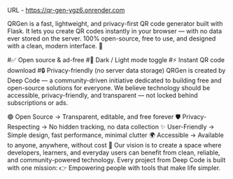 URL - https://qr-gen-ygz6.onrender.com



QRGen is a fast, lightweight, and privacy-first QR code generator built with Flask.
It lets you create QR codes instantly in your browser — with no data ever stored on the server.
100% open-source, free to use, and designed with a clean, modern interface. 🚀

#✅ Open source & ad-free
#🌙 Dark / Light mode toggle
#⚡ Instant QR code download
#🔒 Privacy-friendly (no server data storage)
QRGen is created by Deep Code — a community-driven initiative dedicated to building free and open-source solutions for everyone.
We believe technology should be accessible, privacy-friendly, and transparent — not locked behind subscriptions or ads.

🟢 Open Source → Transparent, editable, and free forever
🛡 Privacy-Respecting → No hidden tracking, no data collection
✨ User-Friendly → Simple design, fast performance, minimal clutter
🌍 Accessible → Available to anyone, anywhere, without cost
🚀 Our vision is to create a space where developers, learners, and everyday users can benefit from clean, reliable, and community-powered technology. Every project from Deep Code is built with one mission: 
👉 Empowering people with tools that make life simpler.
